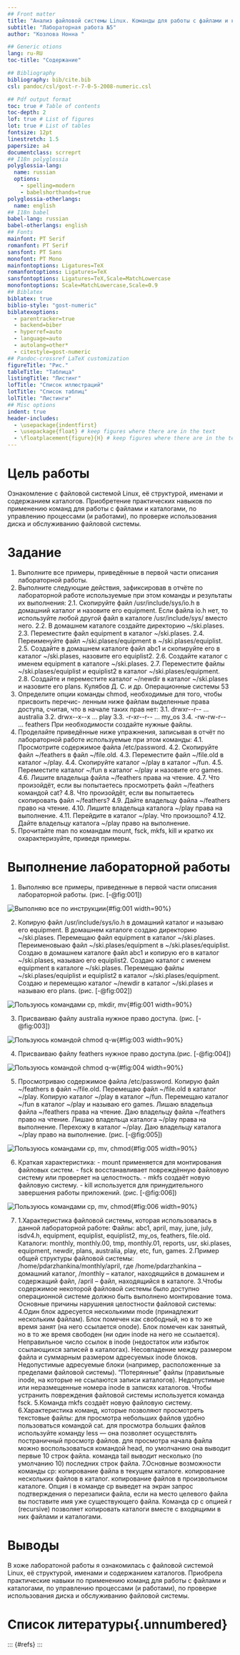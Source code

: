 ```yaml
---
## Front matter
title: "Анализ файловой системы Linux. Команды для работы с файлами и каталогами"
subtitle: "Лабораторная работа №5"
author: "Козлова Нонна "

## Generic otions
lang: ru-RU
toc-title: "Содержание"

## Bibliography
bibliography: bib/cite.bib
csl: pandoc/csl/gost-r-7-0-5-2008-numeric.csl

## Pdf output format
toc: true # Table of contents
toc-depth: 2
lof: true # List of figures
lot: true # List of tables
fontsize: 12pt
linestretch: 1.5
papersize: a4
documentclass: scrreprt
## I18n polyglossia
polyglossia-lang:
  name: russian
  options:
	- spelling=modern
	- babelshorthands=true
polyglossia-otherlangs:
  name: english
## I18n babel
babel-lang: russian
babel-otherlangs: english
## Fonts
mainfont: PT Serif
romanfont: PT Serif
sansfont: PT Sans
monofont: PT Mono
mainfontoptions: Ligatures=TeX
romanfontoptions: Ligatures=TeX
sansfontoptions: Ligatures=TeX,Scale=MatchLowercase
monofontoptions: Scale=MatchLowercase,Scale=0.9
## Biblatex
biblatex: true
biblio-style: "gost-numeric"
biblatexoptions:
  - parentracker=true
  - backend=biber
  - hyperref=auto
  - language=auto
  - autolang=other*
  - citestyle=gost-numeric
## Pandoc-crossref LaTeX customization
figureTitle: "Рис."
tableTitle: "Таблица"
listingTitle: "Листинг"
lofTitle: "Список иллюстраций"
lotTitle: "Список таблиц"
lolTitle: "Листинги"
## Misc options
indent: true
header-includes:
  - \usepackage{indentfirst}
  - \usepackage{float} # keep figures where there are in the text
  - \floatplacement{figure}{H} # keep figures where there are in the text
---
```


# Цель работы

Ознакомление с файловой системой Linux, её структурой, именами и содержанием
каталогов. Приобретение практических навыков по применению команд для работы
с файлами и каталогами, по управлению процессами (и работами), по проверке использования диска и обслуживанию файловой системы.

# Задание

1. Выполните все примеры, приведённые в первой части описания лабораторной работы.
2. Выполните следующие действия, зафиксировав в отчёте по лабораторной работе
используемые при этом команды и результаты их выполнения:
2.1. Скопируйте файл /usr/include/sys/io.h в домашний каталог и назовите его
equipment. Если файла io.h нет, то используйте любой другой файл в каталоге
/usr/include/sys/ вместо него.
2.2. В домашнем каталоге создайте директорию ~/ski.plases.
2.3. Переместите файл equipment в каталог ~/ski.plases.
2.4. Переименуйте файл ~/ski.plases/equipment в ~/ski.plases/equiplist.
2.5. Создайте в домашнем каталоге файл abc1 и скопируйте его в каталог
~/ski.plases, назовите его equiplist2.
2.6. Создайте каталог с именем equipment в каталоге ~/ski.plases.
2.7. Переместите файлы ~/ski.plases/equiplist и equiplist2 в каталог
~/ski.plases/equipment.
2.8. Создайте и переместите каталог ~/newdir в каталог ~/ski.plases и назовите
его plans.
Кулябов Д. С. и др. Операционные системы 53
3. Определите опции команды chmod, необходимые для того, чтобы присвоить перечис-
ленным ниже файлам выделенные права доступа, считая, что в начале таких прав
нет:
3.1. drwxr--r-- ... australia
3.2. drwx--x--x ... play
3.3. -r-xr--r-- ... my_os
3.4. -rw-rw-r-- ... feathers
При необходимости создайте нужные файлы.
4. Проделайте приведённые ниже упражнения, записывая в отчёт по лабораторной
работе используемые при этом команды:
4.1. Просмотрите содержимое файла /etc/password.
4.2. Скопируйте файл ~/feathers в файл ~/file.old.
4.3. Переместите файл ~/file.old в каталог ~/play.
4.4. Скопируйте каталог ~/play в каталог ~/fun.
4.5. Переместите каталог ~/fun в каталог ~/play и назовите его games.
4.6. Лишите владельца файла ~/feathers права на чтение.
4.7. Что произойдёт, если вы попытаетесь просмотреть файл ~/feathers командой
cat?
4.8. Что произойдёт, если вы попытаетесь скопировать файл ~/feathers?
4.9. Дайте владельцу файла ~/feathers право на чтение.
4.10. Лишите владельца каталога ~/play права на выполнение.
4.11. Перейдите в каталог ~/play. Что произошло?
4.12. Дайте владельцу каталога ~/play право на выполнение.
5. Прочитайте man по командам mount, fsck, mkfs, kill и кратко их охарактеризуйте,
приведя примеры.

# Выполнение лабораторной работы

1. Выполняю все примеры, приведенные в первой части описания лабораторной работы. (рис. [-@fig:001])

![Выполняю все по инструкции](image/1.png){#fig:001 width=90%}

2. Копирую файл /usr/include/sys/io.h в домашний каталог и называю его equipment. В домашнем каталоге создаю директорию ~/ski.plases. Перемещаю файл equipment в каталог ~/ski.plases. Переименовыаю файл ~/ski.plases/equipment в ~/ski.plases/equiplist. Создаю в домашнем каталоге файл abc1 и копирую его в каталог ~/ski.plases, называю его equiplist2. Создаю каталог с именем equipment в каталоге ~/ski.plases. Перемещаю файлы ~/ski.plases/equiplist и equiplist2 в каталог ~/ski.plases/equipment. Создаю и перемещаю каталог ~/newdir в каталог ~/ski.plases и называю его plans. (рис. [-@fig:002])

![Пользуюсь командами cp, mkdir, mv](image/2.png){#fig:001 width=90%}

3. Присваиваю файлу australia нужное право доступа. (рис. [-@fig:003])

![Пользуюсь командой chmod q-w](image/3.png){#fig:003 width=90%}

4. Присваиваю файлу feathers нужное право доступа.(рис. [-@fig:004])

![Пользуюсь командой chmod q-w](image/4.png){#fig:004 width=90%}

5. Просмотриваю содержимое файла /etc/password. Копирую файл ~/feathers в файл ~/file.old. Перемещаю файл ~/file.old в каталог ~/play. Копирую каталог ~/play в каталог ~/fun. Перемещаю каталог ~/fun в каталог ~/play и называю его games. Лишаю владельца файла ~/feathers права на чтение. Даю владельцу файла ~/feathers право на чтение. Лишаю владельца каталога ~/play права на выполнение. Перехожу в каталог ~/play. Даю владельцу каталога ~/play право на выполнение. (рис. [-@fig:005])

![Пользуюсь командами cp, mv, chmod](image/5.png){#fig:005 width=90%}

6. Краткая характеристика: - mount применяется для монтирования файловых систем. - fsck восстанавливает повреждённую файловую систему или проверяет на целостность. - mkfs создаёт новую файловую систему. - kill используется для принудительного завершения работы приложений. (рис. [-@fig:006])

![Пользуюсь командами cp, mv, chmod](image/6.png){#fig:006 width=90%}

7. 1.Характеристика файловой системы, которая использовалась в данной лабораторной работе: Файлы: abc1, april, may, june, july, isdv4.h, equipment, equiplist, equiplist2, my_os, feathers, file.old. Каталоги: monthly, monthly.00, tmp, monthly.01, reports, usr, ski.plases, equipment, newdir, plans, australia, play, etc, fun, games.
2.Пример общей структуры файловой системы: /home/pdarzhankina/monthly/april, где /home/pdarzhankina – домашний каталог, /monthly – каталог, находящийся в домашнем и содержащий файл, /аpril – файл, находящийся в каталоге.
3.Чтобы содержимое некоторой файловой системы было доступно операционной системе должно быть выполнено монтирование тома.
Основные причины нарушения целостности файловой системы:
4.Один блок адресуется несколькими mode (принадлежит нескольким файлам).
Блок помечен как свободный, но в то же время занят (на него ссылается onode).
Блок помечен как занятый, но в то же время свободен (ни один inode на него не ссылается).
Неправильное число ссылок в inode (недостаток или избыток ссылающихся записей в каталогах).
Несовпадение между размером файла и суммарным размером адресуемых inode блоков.
Недопустимые адресуемые блоки (например, расположенные за пределами файловой системы).
“Потерянные” файлы (правильные inode, на которые не ссылаются записи каталогов).
Недопустимые или неразмещенные номера inode в записях каталогов. Чтобы устранить повреждения файловой системы используется команда fsck.
5.Команда mkfs создаёт новую файловую систему.
6.Характеристика команд, которые позволяют просмотреть текстовые файлы:
для просмотра небольших файлов удобно пользоваться командой cat.
для просмотра больших файлов используйте команду less — она позволяет осуществлять постраничный просмотр файлов.
для просмотра начала файла можно воспользоваться командой head, по умолчанию она выводит первые 10 строк файла.
команда tail выводит несколько (по умолчанию 10) последних строк файла.
7.Основные возможности команды cp:
копирование файла в текущем каталоге.
копирование нескольких файлов в каталог.
копирование файлов в произвольном каталоге. Опция i в команде cp выведет на экран запрос подтверждения о перезаписи файла, если на место целевого файла вы поставите имя уже существующего файла. Команда cp с опцией r (recursive) позволяет копировать каталоги вместе с входящими в них файлами и каталогами.

# Выводы

В хоже лаборатоной работы я ознакомилась с файловой системой Linux, её структурой, именами и содержанием каталогов. Приобрела практические навыки по применению команд для работы с файлами и каталогами, по управлению процессами (и работами), по проверке использования диска и обслуживанию файловой системы.

# Список литературы{.unnumbered}

::: {#refs}
:::
